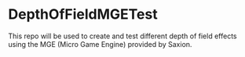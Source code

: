 # DepthOfFieldMGETest
This repo will be used to create and test different depth of field effects using the MGE (Micro Game Engine) provided by Saxion. 
